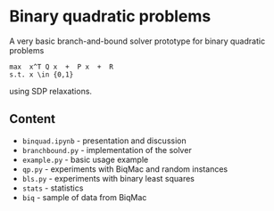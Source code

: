 Binary quadratic problems
=========================

A very basic branch-and-bound solver prototype for binary quadratic problems 

```
max  x^T Q x  +  P x  +  R
s.t. x \in {0,1}
```

using SDP relaxations.

Content
--------

* ``binquad.ipynb`` - presentation and discussion
* ``branchbound.py`` - implementation of the solver
* ``example.py`` - basic usage example
* ``qp.py`` - experiments with BiqMac and random instances
* ``bls.py`` - experiments with binary least squares
* ``stats`` - statistics
* ``biq`` - sample of data from BiqMac
